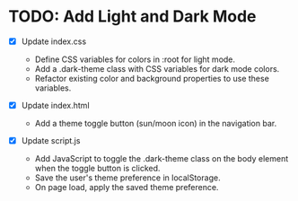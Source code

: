 # TODO: Add Light and Dark Mode

- [x] Update index.css
  - Define CSS variables for colors in :root for light mode.
  - Add a .dark-theme class with CSS variables for dark mode colors.
  - Refactor existing color and background properties to use these variables.

- [x] Update index.html
  - Add a theme toggle button (sun/moon icon) in the navigation bar.

- [x] Update script.js
  - Add JavaScript to toggle the .dark-theme class on the body element when the toggle button is clicked.
  - Save the user's theme preference in localStorage.
  - On page load, apply the saved theme preference.
